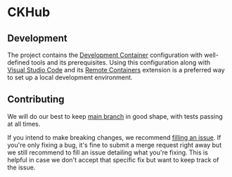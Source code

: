 # CKHub

## Development

The project contains the [Development Container](.devcontainer) configuration
with well-defined tools and its prerequisites. Using this configuration along
with [Visual Studio Code](https://code.visualstudio.com) and its
[Remote Containers](https://marketplace.visualstudio.com/items?itemName=ms-vscode-remote.remote-containers)
extension is a preferred way to set up a local development environment.

## Contributing

We will do our best to keep [main branch](../../tree/main) in good shape,
with tests passing at all times.

If you intend to make breaking changes, we recommend [filling an issue](../../issues).
If you're only fixing a bug, it's fine to submit a merge request right away but
we still recommend to fill an issue detailing what you're fixing. This is helpful
in case we don't accept that specific fix but want to keep track of the issue.
